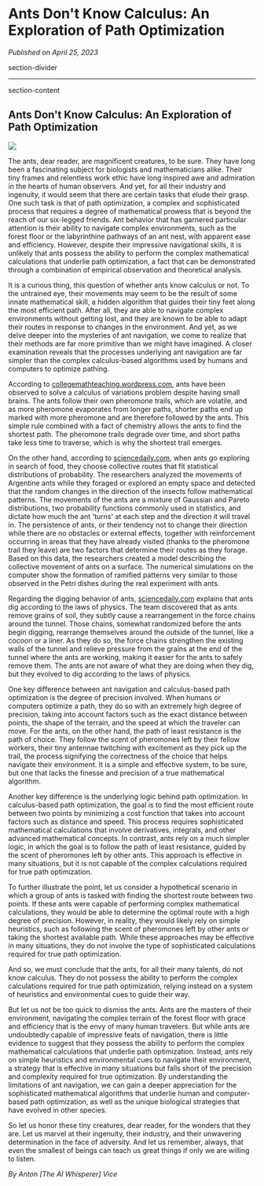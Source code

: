 # Ants Don't Know Calculus: An Exploration of Path Optimization

*Published on April 25, 2023*

section-divider

------------------------------------------------------------------------

 section-content

## Ants Don't Know Calculus: An Exploration of Path Optimization 


![](https://cdn-images-1.medium.com/max/800/1*csVaMHx1lM8OtLe0edE5Dg.png)


The ants, dear reader, are magnificent creatures, to be sure. They have
long been a fascinating subject for biologists and mathematicians alike.
Their tiny frames and relentless work ethic have long inspired awe and
admiration in the hearts of human observers. And yet, for all their
industry and ingenuity, it would seem that there are certain tasks that
elude their grasp. One such task is that of path optimization, a complex
and sophisticated process that requires a degree of mathematical prowess
that is beyond the reach of our six-legged friends. Ant behavior that
has garnered particular attention is their ability to navigate complex
environments, such as the forest floor or the labyrinthine pathways of
an ant nest, with apparent ease and efficiency. However, despite their
impressive navigational skills, it is unlikely that ants possess the
ability to perform the complex mathematical calculations that underlie
path optimization, a fact that can be demonstrated through a combination
of empirical observation and theoretical analysis.

It is a curious thing, this question of whether ants know calculus or
not. To the untrained eye, their movements may seem to be the result of
some innate mathematical skill, a hidden algorithm that guides their
tiny feet along the most efficient path. After all, they are able to
navigate complex environments without getting lost, and they are known
to be able to adapt their routes in response to changes in the
environment. And yet, as we delve deeper into the mysteries of ant
navigation, we come to realize that their methods are far more primitive
than we might have imagined. A closer examination reveals that the
processes underlying ant navigation are far simpler than the complex
calculus-based algorithms used by humans and computers to optimize
pathing.

According to
[collegemathteaching.wordpress.com](https://collegemathteaching.wordpress.com/2011/02/26/ants-and-the-calculus-of-variations/), ants have been observed to solve a
calculus of variations problem despite having small brains. The ants
follow their own pheromone trails, which are volatile, and as more
pheromone evaporates from longer paths, shorter paths end up marked with
more pheromone and are therefore followed by the ants. This simple rule
combined with a fact of chemistry allows the ants to find the shortest
path. The pheromone trails degrade over time, and short paths take less
time to traverse, which is why the shortest trail emerges.

On the other hand, according to
[sciencedaily.com](https://www.sciencedaily.com/releases/2015/05/150512103518.htm), when ants go exploring in search of
food, they choose collective routes that fit statistical distributions
of probability. The researchers analyzed the movements of Argentine ants
while they foraged or explored an empty space and detected that the
random changes in the direction of the insects follow mathematical
patterns. The movements of the ants are a mixture of Gaussian and Pareto
distributions, two probability functions commonly used in statistics,
and dictate how much the ant 'turns' at each step and the direction it
will travel in. The persistence of ants, or their tendency not to change
their direction while there are no obstacles or external effects,
together with reinforcement occurring in areas that they have already
visited (thanks to the pheromone trail they leave) are two factors that
determine their routes as they forage. Based on this data, the
researchers created a model describing the collective movement of ants
on a surface. The numerical simulations on the computer show the
formation of ramified patterns very similar to those observed in the
Petri dishes during the real experiment with ants.

Regarding the digging behavior of ants,
[sciencedaily.com](https://www.sciencedaily.com/releases/2021/08/210823151030.htm) explains that ants dig according to the
laws of physics. The team discovered that as ants remove grains of soil,
they subtly cause a rearrangement in the force chains around the tunnel.
Those chains, somewhat randomized before the ants begin digging,
rearrange themselves around the outside of the tunnel, like a cocoon or
a liner. As they do so, the force chains strengthen the existing walls
of the tunnel and relieve pressure from the grains at the end of the
tunnel where the ants are working, making it easier for the ants to
safely remove them. The ants are not aware of what they are doing when
they dig, but they evolved to dig according to the laws of physics.

One key difference between ant navigation and calculus-based path
optimization is the degree of precision involved. When humans or
computers optimize a path, they do so with an extremely high degree of
precision, taking into account factors such as the exact distance
between points, the shape of the terrain, and the speed at which the
traveler can move. For the ants, on the other hand, the path of least
resistance is the path of choice. They follow the scent of pheromones
left by their fellow workers, their tiny antennae twitching with
excitement as they pick up the trail, the process signifying the
correctness of the choice that helps navigate their environment. It is a
simple and effective system, to be sure, but one that lacks the finesse
and precision of a true mathematical algorithm.

Another key difference is the underlying logic behind path optimization.
In calculus-based path optimization, the goal is to find the most
efficient route between two points by minimizing a cost function that
takes into account factors such as distance and speed. This process
requires sophisticated mathematical calculations that involve
derivatives, integrals, and other advanced mathematical concepts. In
contrast, ants rely on a much simpler logic, in which the goal is to
follow the path of least resistance, guided by the scent of pheromones
left by other ants. This approach is effective in many situations, but
it is not capable of the complex calculations required for true path
optimization.

To further illustrate the point, let us consider a hypothetical scenario
in which a group of ants is tasked with finding the shortest route
between two points. If these ants were capable of performing complex
mathematical calculations, they would be able to determine the optimal
route with a high degree of precision. However, in reality, they would
likely rely on simple heuristics, such as following the scent of
pheromones left by other ants or taking the shortest available path.
While these approaches may be effective in many situations, they do not
involve the type of sophisticated calculations required for true path
optimization.

And so, we must conclude that the ants, for all their many talents, do
not know calculus. They do not possess the ability to perform the
complex calculations required for true path optimization, relying
instead on a system of heuristics and environmental cues to guide their
way.

But let us not be too quick to dismiss the ants. Ants are the masters of
their environment, navigating the complex terrain of the forest floor
with grace and efficiency that is the envy of many human travelers. But
while ants are undoubtedly capable of impressive feats of navigation,
there is little evidence to suggest that they possess the ability to
perform the complex mathematical calculations that underlie path
optimization. Instead, ants rely on simple heuristics and environmental
cues to navigate their environment, a strategy that is effective in many
situations but falls short of the precision and complexity required for
true optimization. By understanding the limitations of ant navigation,
we can gain a deeper appreciation for the sophisticated mathematical
algorithms that underlie human and computer-based path optimization, as
well as the unique biological strategies that have evolved in other
species.

So let us honor these tiny creatures, dear reader, for the wonders that
they are. Let us marvel at their ingenuity, their industry, and their
unwavering determination in the face of adversity. And let us remember,
always, that even the smallest of beings can teach us great things if
only we are willing to listen.

*By Anton [The AI Whisperer] Vice*
